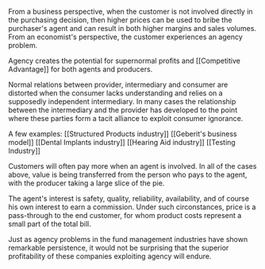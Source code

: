 From a business perspective, when the customer is not involved directly in the purchasing decision, then higher prices can be used to bribe the purchaser's agent and can result in both higher margins and sales volumes. From an economist's perspective, the customer experiences an agency problem.

Agency creates the potential for supernormal profits and [[Competitive Advantage]] for both agents and producers.

Normal relations between provider, intermediary and consumer are distorted when the consumer lacks understanding and relies on a supposedly independent intermediary. In many cases the relationship between the intermediary and the provider has developed to the point where these parties form a tacit alliance to exploit consumer ignorance.

A few examples:
[[Structured Products industry]]
[[Geberit's business model]]
[[Dental Implants industry]]
[[Hearing Aid industry]]
[[Testing Industry]]

Customers will often pay more when an agent is involved. In all of the cases above, value is being transferred from the person who pays to the agent, with the producer taking a large slice of the pie. 

The agent's interest is safety, quality, reliability, availability, and of course his own interest to earn a commission. Under such circonstances, price is a pass-through to the end customer, for whom product costs represent a small part of the total bill.


Just as agency problems in the fund management industries have shown remarkable persistence, it would not be surprising that the superior profitability of these companies exploiting agency will endure.